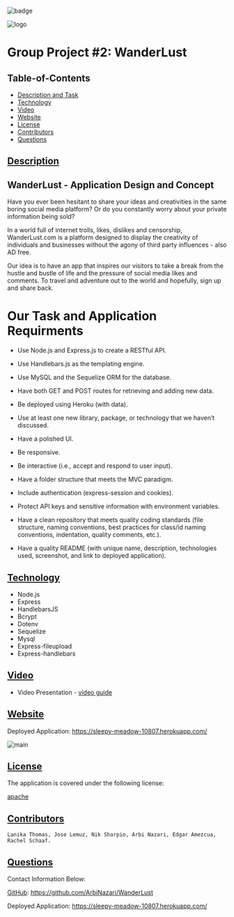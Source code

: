 ![badge](https://img.shields.io/badge/license-apache-blue)

![logo](https://user-images.githubusercontent.com/95839411/160957921-8c8485de-d5ff-41d2-874a-e9c18def966a.png)

# Group Project #2: WanderLust

  ## Table-of-Contents
  * [Description and Task](#description)
  * [Technology](#technology)
  * [Video](#video)
  * [Website](#website)
  * [License](#license)   
  * [Contributors](#Contributors)
  * [Questions](#questions)


 ## [Description](#description)
 
 ## WanderLust - Application Design and Concept

 Have you ever been hesitant to share your ideas and creativities in the same boring 
 social media platform? Or do you constantly worry about your private information being sold?

 In a world full of internet trolls, likes, dislikes and censorship, WanderLust.com is a platform
 designed to display the creativity of individuals and businesses without the agony
 of third party influences - also AD free.

 Our idea is to have an app that inspires our visitors to take a break from the hustle and 
 bustle of life and the pressure of social media likes and comments. To travel and 
 adventure out to the world and hopefully, sign up and share back.

 # Our Task and Application Requirments

  - Use Node.js and Express.js to create a RESTful API.

  - Use Handlebars.js as the templating engine.

  - Use MySQL and the Sequelize ORM for the database.

  - Have both GET and POST routes for retrieving and adding new data.

  - Be deployed using Heroku (with data).

  - Use at least one new library, package, or technology that we haven’t discussed.

  - Have a polished UI.

  - Be responsive.

  - Be interactive (i.e., accept and respond to user input).

  - Have a folder structure that meets the MVC paradigm.

  - Include authentication (express-session and cookies).

  - Protect API keys and sensitive information with environment variables.

  - Have a clean repository that meets quality coding standards (file structure, naming conventions, best practices for class/id naming conventions,      indentation, quality comments, etc.).

  - Have a quality README (with unique name, description, technologies used, screenshot, and link to deployed application).

 ## [Technology](#technology)

  - Node.js
  - Express
  - HandlebarsJS
  - Bcrypt
  - Dotenv
  - Sequelize
  - Mysql
  - Express-fileupload
  - Express-handlebars

  ## [Video](#video)
  - Video Presentation - [video guide](https://www.awesomescreenshot.com/video/8332867?key=1980a0154420b406d493ede0c11f6a33)

  ## [Website](#website)
  Deployed Application: https://sleepy-meadow-10807.herokuapp.com/
  
  ![main](https://user-images.githubusercontent.com/95839411/162623640-ef0618ae-6a04-44a7-b3c0-f3ae4b2467da.jpg)
  
  ## [License](#license)
  The application is covered under the following license:
  
  [apache](https://choosealicense.com/licenses/apache)
    
    
  ## [Contributors](#contributors)
  
    Lanika Thomas, Jose Lemuz, Nik Sharpio, Arbi Nazari, Edgar Amezcua, Rachel Schaaf. 
    
  ## [Questions](#questions)
  Contact Information Below:
  
  [GitHub](https://github.com/ArbiNazari/WanderLust): https://github.com/ArbiNazari/WanderLust
  
  Deployed Application: https://sleepy-meadow-10807.herokuapp.com/

